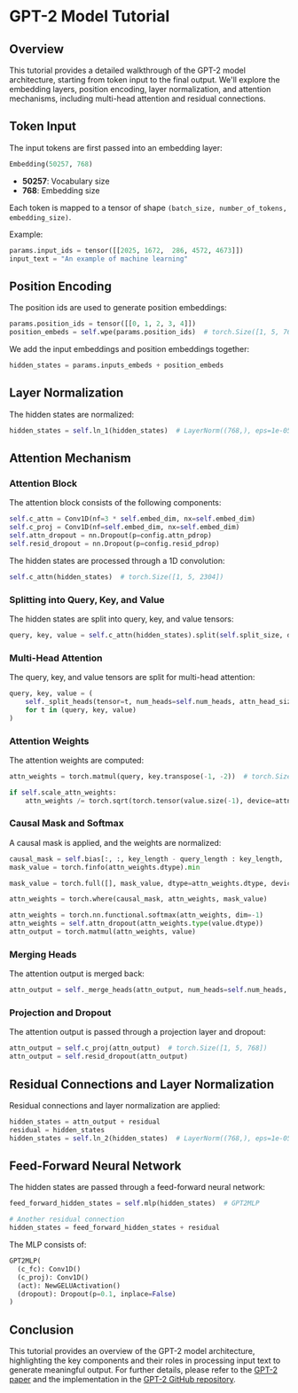 
# GPT-2 Model Tutorial

## Overview

This tutorial provides a detailed walkthrough of the GPT-2 model architecture, starting from token input to the final output. We'll explore the embedding layers, position encoding, layer normalization, and attention mechanisms, including multi-head attention and residual connections.

## Token Input

The input tokens are first passed into an embedding layer:

```python
Embedding(50257, 768)
```

- **50257**: Vocabulary size
- **768**: Embedding size

Each token is mapped to a tensor of shape `(batch_size, number_of_tokens, embedding_size)`.

Example:
```python
params.input_ids = tensor([[2025, 1672,  286, 4572, 4673]])
input_text = "An example of machine learning"
```

## Position Encoding

The position ids are used to generate position embeddings:

```python
params.position_ids = tensor([[0, 1, 2, 3, 4]])
position_embeds = self.wpe(params.position_ids)  # torch.Size([1, 5, 768])
```

We add the input embeddings and position embeddings together:

```python
hidden_states = params.inputs_embeds + position_embeds
```

## Layer Normalization

The hidden states are normalized:

```python
hidden_states = self.ln_1(hidden_states)  # LayerNorm((768,), eps=1e-05, elementwise_affine=True)
```

## Attention Mechanism

### Attention Block

The attention block consists of the following components:

```python
self.c_attn = Conv1D(nf=3 * self.embed_dim, nx=self.embed_dim)
self.c_proj = Conv1D(nf=self.embed_dim, nx=self.embed_dim)
self.attn_dropout = nn.Dropout(p=config.attn_pdrop)
self.resid_dropout = nn.Dropout(p=config.resid_pdrop)
```

The hidden states are processed through a 1D convolution:

```python
self.c_attn(hidden_states)  # torch.Size([1, 5, 2304])
```

### Splitting into Query, Key, and Value

The hidden states are split into query, key, and value tensors:

```python
query, key, value = self.c_attn(hidden_states).split(self.split_size, dim=2)  # torch.Size([1, 5, 768])
```

### Multi-Head Attention

The query, key, and value tensors are split for multi-head attention:

```python
query, key, value = (
    self._split_heads(tensor=t, num_heads=self.num_heads, attn_head_size=self.head_dim)
    for t in (query, key, value)
)
```

### Attention Weights

The attention weights are computed:

```python
attn_weights = torch.matmul(query, key.transpose(-1, -2))  # torch.Size([1, 12, 5, 5])

if self.scale_attn_weights:
    attn_weights /= torch.sqrt(torch.tensor(value.size(-1), device=attn_weights.device))
```

### Causal Mask and Softmax

A causal mask is applied, and the weights are normalized:

```python
causal_mask = self.bias[:, :, key_length - query_length : key_length, :key_length]
mask_value = torch.finfo(attn_weights.dtype).min

mask_value = torch.full([], mask_value, dtype=attn_weights.dtype, device=attn_weights.device)

attn_weights = torch.where(causal_mask, attn_weights, mask_value)

attn_weights = torch.nn.functional.softmax(attn_weights, dim=-1)
attn_weights = self.attn_dropout(attn_weights.type(value.dtype))
attn_output = torch.matmul(attn_weights, value)
```

### Merging Heads

The attention output is merged back:

```python
attn_output = self._merge_heads(attn_output, num_heads=self.num_heads, attn_head_size=self.head_dim)  # torch.Size([1, 5, 768])
```

### Projection and Dropout

The attention output is passed through a projection layer and dropout:

```python
attn_output = self.c_proj(attn_output)  # torch.Size([1, 5, 768])
attn_output = self.resid_dropout(attn_output)
```

## Residual Connections and Layer Normalization

Residual connections and layer normalization are applied:

```python
hidden_states = attn_output + residual
residual = hidden_states
hidden_states = self.ln_2(hidden_states)  # LayerNorm((768,), eps=1e-05, elementwise_affine=True)
```

## Feed-Forward Neural Network

The hidden states are passed through a feed-forward neural network:

```python
feed_forward_hidden_states = self.mlp(hidden_states)  # GPT2MLP

# Another residual connection
hidden_states = feed_forward_hidden_states + residual
```

The MLP consists of:
```python
GPT2MLP(
  (c_fc): Conv1D()
  (c_proj): Conv1D()
  (act): NewGELUActivation()
  (dropout): Dropout(p=0.1, inplace=False)
)
```

## Conclusion

This tutorial provides an overview of the GPT-2 model architecture, highlighting the key components and their roles in processing input text to generate meaningful output. For further details, please refer to the [GPT-2 paper](https://cdn.openai.com/better-language-models/language_models_are_unsupervised_multitask_learners.pdf) and the implementation in the [GPT-2 GitHub repository](https://github.com/openai/gpt-2).
